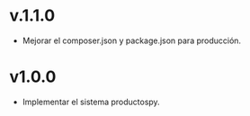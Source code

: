 # v.1.1.0

- Mejorar el composer.json y package.json para producción.

# v1.0.0

- Implementar el sistema productospy.